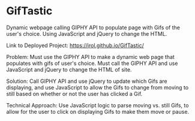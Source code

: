 # GifTastic

Dynamic webpage calling GIPHY API to populate page with Gifs of the user's choice. Using JavaScript and jQuery to change the HTML.

Link to Deployed Project: https://jrol.github.io/GifTastic/

Problem: Must use the GIPHY API to make a dynamic web page that populates with gifs of user's choice. Must call the GIPHY API and use JavaScript and jQuery to change the HTML of site.

Solution: Call GIPHY API and use jQuery to update which Gifs are displaying, and use JavaScript to allow the Gifs to change from moving to still based on whether or not the user has clicked a Gif.

Technical Approach: Use JavaScript logic to parse moving vs. still Gifs, to allow for the user to click on displaying Gifs to make them move or pause.

